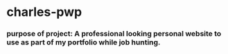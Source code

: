 # charles-pwp

### purpose of project: A professional looking personal website to use as part of my portfolio while job hunting.